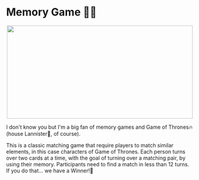 # Memory Game 🤔🧠
<div id="header" align="center">
<img src="https://user-images.githubusercontent.com/98399167/191356611-312d349f-e747-48f6-861f-28c9c87f970a.jpg" width="500" height="250"  />
</div>

I don't know you but I'm a big fan of memory games and Game of Thrones🔥 (house Lannister🦁, of course). 

This is a classic matching game that require players to match similar elements, in this case characters of Game of Thrones. Each person turns over two cards at a time, with the goal of turning over a matching pair, by using their memory. Participants need to find a match in less than 12 turns. If you do that... we have a Winner!🙌

